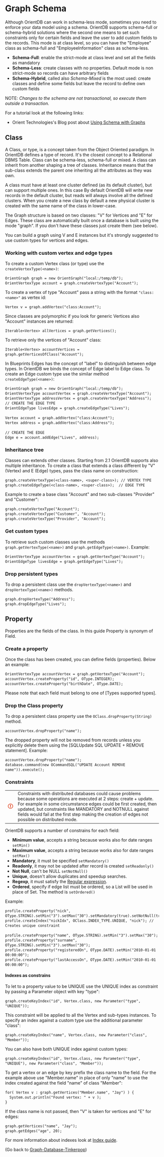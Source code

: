 # Graph Schema

Although OrientDB can work in schema-less mode, sometimes you need to enforce your data model using a schema. OrientDB supports schema-full or schema-hybrid solutions where the second one means to set such constraints only for certain fields and leave the user to add custom fields to the records. This mode is at class level, so you can have the "Employee" class as schema-full and "EmployeeInformation" class as schema-less.

- **Schema-Full**: enable the strict-mode at class level and set all the fields as mandatory
- **Schema-Less**: create classes with no properties. Default mode is non strict-mode so records can have arbitrary fields
- **Schema-Hybrid**, called also *Schema-Mixed* is the most used: create classes and define some fields but leave the record to define own custom fields

NOTE: _Changes to the schema are not transactional, so execute them outside a transaction._

For a tutorial look at the following links:
- Orient Technologies's Blog post about [Using Schema with Graphs](http://orientechnologies.blogspot.it/2013/08/orientdb-using-schema-with-graphs.html)


## Class
A Class, or type, is a concept taken from the Object Oriented paradigm. In OrientDB defines a type of record. It's the closest concept to a Relational DBMS Table. Class can be schema-less, schema-full or mixed. A class can inherit from another shaping a tree of classes. Inheritance means that the sub-class extends the parent one inheriting all the attributes as they was own.

A class must have at least one cluster defined (as its default cluster), but can support multiple ones. In this case By default OrientDB will write new records in the default cluster, but reads will always involve all the defined clusters. When you create a new class by default a new physical cluster is created with the same name of the class in lower-case.

The Graph structure is based on two classes: "V" for Vertices and "E" for Edges. These class are automatically built once a database is built using the mode "graph". If you don't have these classes just create them (see below).

You can build a graph using V and E instances but it's strongly suggested to use custom types for vertices and edges.

### Working with custom vertex and edge types

To create a custom Vertex class (or type) use the ``createVertexType(<name>)``:

    OrientGraph graph = new OrientGraph("local:/temp/db");
    OrientVertexType account = graph.createVertexType("Account");

To create a vertex of type "Account" pass a string with the format ``"class:<name>"`` as vertex id:

    Vertex v = graph.addVertex("class:Account");

Since classes are polymorphic if you look for generic Vertices also "Account" instances are returned:

    Iterable<Vertex> allVertices = graph.getVertices();

To retrieve only the vertices of "Account" class:

    Iterable<Vertex> accountVertices = graph.getVerticesOfClass("Account");

In Blueprints Edges has the concept of "label" to distinguish between edge types. In OrientDB we binds the concept of Edge label to Edge class. To create an Edge custom type use the similar method ``createEdgeType(<name>)``:

    OrientGraph graph = new OrientGraph("local:/temp/db");
    OrientVertexType accountVertex = graph.createVertexType("Account");
    OrientVertexType addressVertex = graph.createVertexType("Address");
    // CREATE THE EDGE TYPE
    OrientEdgeType livesEdge = graph.createEdgeType("Lives");

    Vertex account = graph.addVertex("class:Account");
    Vertex address = graph.addVertex("class:Address");

    // CREATE THE EDGE
    Edge e = account.addEdge("Lives", address);

### Inheritance tree
Classes can extends other classes. Starting from 2.1 OrientDB supports also multiple inheritance. To create a class that extends a class different by "V" (Vertex) and E (Edge) types, pass the class name on construction:

    graph.createVertexType(<class-name>, <super-class>); // VERTEX TYPE
    graph.createEdgeType(<class-name>, <super-class>);  // EDGE TYPE

Example to create a base class "Account" and two sub-classes "Provider" and "Customer":

    graph.createVertexType("Account");
    graph.createVertexType("Customer", "Account");
    graph.createVertexType("Provider", "Account");

### Get custom types

To retrieve such custom classes use the methods ``graph.getVertexType(<name>)`` and ``graph.getEdgeType(<name>)``. Example:

    OrientVertexType accountVertex = graph.getVertexType("Account");
    OrientEdgeType livesEdge = graph.getEdgeType("Lives");

### Drop persistent types

To drop a persistent class use the ``dropVertexType(<name>)`` and  ``dropVertexType(<name>)``  methods.

    graph.dropVertexType("Address");
    graph.dropEdgeType("Lives");

## Property
Properties are the fields of the class. In this guide Property is synonym of Field.

### Create a property
Once the class has been created, you can define fields (properties). Below an example:

    OrientVertexType accountVertex = graph.getVertexType("Account");
    accountVertex.createProperty("id", OType.INTEGER);
    accountVertex.createProperty("birthDate", OType.DATE);

Please note that each field must belong to one of [Types supported types].

### Drop the Class property
To drop a persistent class property use the ``OClass.dropProperty(String)`` method.

    accountVertex.dropProperty("name");

The dropped property will not be removed from records unless you explicitly delete them using the [SQLUpdate SQL UPDATE + REMOVE statement]. Example:

    accountVertex.dropProperty("name");
    database.command(new OCommandSQL("UPDATE Account REMOVE name")).execute();

### Constraints

| | |
|----|-----|
|![](images/warning.png)|Constraints with distributed databases could cause problems because some operations are executed at 2 steps: create + update. For example in some circumstance edges could be first created, then updated, but constraints like MANDATORY and NOTNULL against fields would fail at the first step making the creation of edges not possible on distributed mode.|

OrientDB supports a number of constrains for each field:
- **Minimum value**, accepts a string because works also for date ranges ``setMin()``
- **Maximum value**, accepts a string because works also for date ranges ``setMax()``
- **Mandatory**, it must be specified ``setMandatory()``
- **Readonly**, it may not be updated after record is created ``setReadonly()``
- **Not Null**, can't be NULL ``setNotNull()``
- **Unique**, doesn't allow duplicates and speedup searches.
- **Regexp**, it must satisfy the [Regular expression](http://en.wikipedia.org/wiki/Regular_expression).
- **Ordered**, specify if edge list must be ordered, so a List will be used in place of Set. The method is ``setOrdered()``

Example:

    profile.createProperty("nick", OType.STRING).setMin("3").setMax("30").setMandatory(true).setNotNull(true);
    profile.createIndex("nickIdx", OClass.INDEX_TYPE.UNIQUE, "nick"); // Creates unique constraint

    profile.createProperty("name", OType.STRING).setMin("3").setMax("30");
    profile.createProperty("surname", OType.STRING).setMin("3").setMax("30");
    profile.createProperty("registeredOn", OType.DATE).setMin("2010-01-01 00:00:00");
    profile.createProperty("lastAccessOn", OType.DATE).setMin("2010-01-01 00:00:00");

#### Indexes as constrains

To let to a property value to be UNIQUE use the UNIQUE index as constraint by passing a Parameter object with key "type":

    graph.createKeyIndex("id", Vertex.class, new Parameter("type", "UNIQUE"));

This constraint will be applied to all the Vertex and sub-types instances. To specify an index against a custom type use the additional parameter "class":

    graph.createKeyIndex("name", Vertex.class, new Parameter("class", "Member"));

You can also have both UNIQUE index against custom types:

    graph.createKeyIndex("id", Vertex.class, new Parameter("type", "UNIQUE"), new Parameter("class", "Member"));

To get a vertex or an edge by key prefix the class name to the field. For the example above use "Member.name" in place of only "name" to use the index created against the field "name" of class "Member":

    for( Vertex v : graph.getVertices("Member.name", "Jay") ) {
      System.out.println("Found vertex: " + v );
    }

If the class name is not passed, then "V" is taken for vertices and "E" for edges:

    graph.getVertices("name", "Jay");
    graph.getEdges("age", 20);

For more information about indexes look at [Index guide](Indexes.md).

(Go back to [Graph-Database-Tinkerpop](Graph-Database-Tinkerpop.md))
